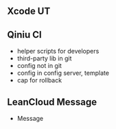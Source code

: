 
## Xcode UT


## Qiniu CI

* helper scripts for developers
* third-party lib in git
* config not in git
* config in config server, template
* cap for rollback


## LeanCloud Message

* Message


